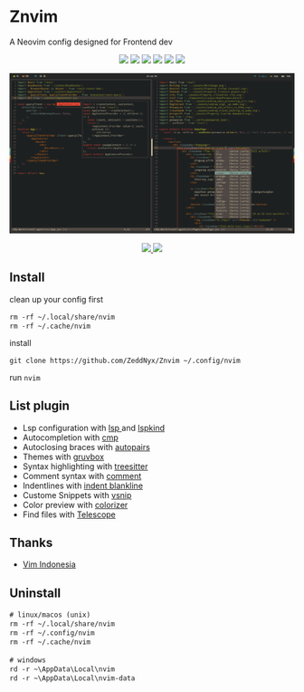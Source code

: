 # Znvim

A Neovim config designed for Frontend dev

<p align="center">
<img src="https://img.shields.io/github/last-commit/Zeddnyx/Znvim?style=for-the-badge&logo=html&color=7dc4e4&logoColor=D9E0EE&labelColor=302D41"/>
<img src="https://img.shields.io/github/last-commit/Zeddnyx/Znvim?style=for-the-badge&logo=tailwind&color=7dc4e4&logoColor=D9E0EE&labelColor=302D41"/>
<img src="https://img.shields.io/github/last-commit/Zeddnyx/Znvim?style=for-the-badge&logo=javascript&color=7dc4e4&logoColor=D9E0EE&labelColor=302D41"/>
<img src="https://img.shields.io/github/last-commit/Zeddnyx/Znvim?style=for-the-badge&logo=typescript&color=7dc4e4&logoColor=D9E0EE&labelColor=302D41"/>
<img src="https://img.shields.io/github/last-commit/Zeddnyx/Znvim?style=for-the-badge&logo=reactjs&color=7dc4e4&logoColor=D9E0EE&labelColor=302D41"/>
<img src="https://img.shields.io/github/last-commit/Zeddnyx/Znvim?style=for-the-badge&logo=nextjs&color=7dc4e4&logoColor=D9E0EE&labelColor=302D41"/>
</p>

![nvim](./preview/nvim.png)

<p align="center">
    <a href="https://github.com/Zeddnyx/Znvim">
      <img src="https://img.shields.io/github/last-commit/Zeddnyx/Znvim?style=for-the-badge&logo=github&color=7dc4e4&logoColor=D9E0EE&labelColor=302D41"/>
    </a>
    <a href="https://github.com/Zeddnyx/Znvim">
       <img src="https://img.shields.io/badge/-Neovim-green?style=for-the-badge&logo=neovim&color=7dc4e4&logoColor=D9E0EE&labelColor=302D41"/> 
    </a>
</p>

## Install

clean up your config first

```
rm -rf ~/.local/share/nvim
rm -rf ~/.cache/nvim
```

install

```
git clone https://github.com/ZeddNyx/Znvim ~/.config/nvim

```

run `nvim`

## List plugin

- Lsp configuration with [lsp ](https://github.com/neovim/nvim-lspconfig) and [lspkind](https://github.com/onsails/lspkind.nvim)
- Autocompletion with [cmp](https://github.com/hrsh7th/nvim-cmp)
- Autoclosing braces with [autopairs](https://github.com/windwp/nvim-autopairs)
- Themes with [gruvbox](https://github.com/ellisonleao/gruvbox.nvim)
- Syntax highlighting with [treesitter](https://github.com/nvim-treesitter/nvim-treesitter)
- Comment syntax with [comment](https://github.com/numToStr/Comment.nvim)
- Indentlines with [indent blankline](https://github.com/lukas-reineke/indent-blankline.nvim)
- Custome Snippets with [vsnip](https://github.com/hrsh7th/cmp-vsnip)
- Color preview with [colorizer](https://github.com/NvChad/nvim-colorizer)
- Find files with [Telescope](https://github.com/nvim-telescope/telescope.nvim)

## Thanks

- [Vim Indonesia](https://t.me/VimID)

## Uninstall

```
# linux/macos (unix)
rm -rf ~/.local/share/nvim
rm -rf ~/.config/nvim
rm -rf ~/.cache/nvim

# windows
rd -r ~\AppData\Local\nvim
rd -r ~\AppData\Local\nvim-data
```
